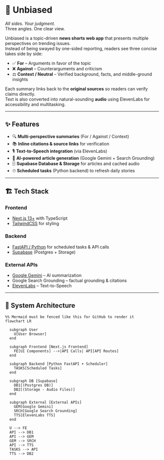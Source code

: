 # 📰 Unbiased

_All sides. Your judgment._  
Three angles. One clear view.  

Unbiased is a topic-driven **news shorts web app** that presents multiple perspectives on trending issues.  
Instead of being swayed by one-sided reporting, readers see three concise takes side by side:

- ✅ **For** – Arguments in favor of the topic  
- ❌ **Against** – Counterarguments and criticism  
- ⚖️ **Context / Neutral** – Verified background, facts, and middle-ground insights  

Each summary links back to the **original sources** so readers can verify claims directly.  
Text is also converted into natural-sounding **audio** using ElevenLabs for accessibility and multitasking.

---

## ✨ Features

- 🔍 **Multi-perspective summaries** (For / Against / Context)  
- 📚 **Inline citations & source links** for verification  
- 🎙 **Text-to-Speech integration** (via ElevenLabs)  
- 🤖 **AI-powered article generation** (Google Gemini + Search Grounding)  
- 🗄 **Supabase Database & Storage** for articles and cached audio  
- ⏱ **Scheduled tasks** (Python backend) to refresh daily stories  

---

## 🏗 Tech Stack

### Frontend
- [Next.js 13+](https://nextjs.org/) with TypeScript  
- [TailwindCSS](https://tailwindcss.com/) for styling  

### Backend
- [FastAPI / Python](https://fastapi.tiangolo.com/) for scheduled tasks & API calls  
- [Supabase](https://supabase.com/) (Postgres + Storage)  

### External APIs
- [Google Gemini](https://deepmind.google/technologies/gemini/) – AI summarization  
- Google Search Grounding – factual grounding & citations  
- [ElevenLabs](https://elevenlabs.io/) – Text-to-Speech  

---

## 🔄 System Architecture


```mermaid
%% Mermaid must be fenced like this for GitHub to render it
flowchart LR

  subgraph User
    U[User Browser]
  end

  subgraph Frontend [Next.js Frontend]
    FE[UI Components] -->|API Calls| API[API Routes]
  end

  subgraph Backend [Python FastAPI + Scheduler]
    TASKS[Scheduled Tasks]
  end

  subgraph DB [Supabase]
    DB1[(Postgres DB)]
    DB2[(Storage - Audio Files)]
  end

  subgraph External [External APIs]
    GEM[Google Gemini]
    SRCH[Google Search Grounding]
    TTS[ElevenLabs TTS]
  end

  U --> FE
  API --> DB1
  API --> GEM
  GEM --> SRCH
  API --> TTS
  TASKS --> API
  TTS --> DB2
```

